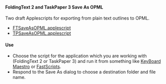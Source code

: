 #### FoldingText 2 and TaskPaper 3 Save As OPML

Two draft Applescripts for exporting from plain text outlines to OPML.

- [FTSaveAsOPML.applescript](./FTSaveAsOPML.applescript)
- [TPSaveAsOPML.applescript](./TPSaveAsOPML.applescript)

#### Use

- Choose the script for the application which you are working with (FoldingText 2 or TaskPaper 3) and run it from something like [KeyBoard Maestro](http://www.keyboardmaestro.com/main/) or [FastScripts](http://www.red-sweater.com/fastscripts/).
- Respond to the Save As dialog to choose a destination folder and file name.




